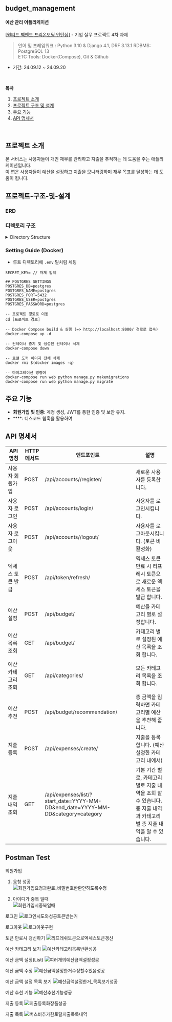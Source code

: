 ## budget_management

#### **예산 관리 어플리케이션**
[[원티드 백엔드 프리온보딩 인턴십]](https://www.wanted.co.kr/events/pre_ob_be_1_seoul) - 기업 실무 프로젝트 4차 과제

> 언어 및 프레임워크 : Python 3.10 & Django 4.1, DRF 3.13.1
RDBMS: PostgreSQL 13 \
ETC Tools: Docker(Compose), Git & Github

- 기간: 24.09.12 ~ 24.09.20

<br>

**목차**
1. [프로젝트 소개](#프로젝트-소개)
2. [프로젝트 구조 및 설계](#프로젝트-구조-및-설계)
3. [주요 기능](#주요-기능)
4. [API 명세서](#API-명세서)

<br>

## 프로젝트 소개
본 서비스는 사용자들이 개인 재무를 관리하고 지출을 추적하는 데 도움을 주는 애플리케이션입니다. \
이 앱은 사용자들이 예산을 설정하고 지출을 모니터링하며 재무 목표를 달성하는 데 도움이 됩니다. 

## 프로젝트-구조-및-설계

### ERD

### 디렉토리 구조

<details>
<summary>Directory Structure</summary>

```
├── .env
├── .gitignore
├── Dockerfile
├── README.md
├── docker-compose.yml
├── budget
│   ├── __init__.py
│   ├── asgi.py
│   ├── settings.py
│   ├── urls.py
│   └── wsgi.py
│── manage.py
│── accounts
│   │── __init__.py
│   │── migrations
│   │── models.py
│   │── serializers.py
│   │── urls.py
│   │── views


```

</details>

### Setting Guide (Docker)
* 루트 디렉토리에 `.env` 밑처럼 세팅
```
SECRET_KEY= // 자체 입력

## POSTGRES SETTINGS
POSTGRES_DB=postgres
POSTGRES_NAME=postgres
POSTGRES_PORT=5432
POSTGRES_USER=postgres
POSTGRES_PASSWORD=postgres

```
```
-- 프로젝트 경로로 이동
cd [프로젝트 경로]

-- Docker Compose build & 실행 (=> http://localhost:8000/ 경로로 접속)
docker-compose up -d

-- 컨테이너 중지 및 생성된 컨테이너 삭제
docker-compose down

-- 로컬 도커 이미지 전체 삭제
docker rmi $(docker images -q)
```
```
-- 마이그레이션 명령어
docker-compose run web python manage.py makemigrations
docker-compose run web python manage.py migrate
```

## 주요 기능
- **회원가입 및 인증**: 계정 생성, JWT를 통한 인증 및 보안 유지.
- ****: 디스코드 웹훅을 활용하여 

## API 명세서

| API 명칭                | HTTP 메서드 | 엔드포인트                                    | 설명                                                       |
|------------------------|-------------|-----------------------------------------------|------------------------------------------------------------|
| 사용자 회원가입        | POST        | /api/accounts//register/                                      | 새로운 사용자를 등록합니다.                                  |
| 사용자 로그인          | POST        | /api/accounts/login/                                      | 사용자를 로그인시킵니다.                                     |
| 사용자 로그아웃        | POST        | /api/accounts//logout/                                      | 사용자를 로그아웃시킵니다. (토큰 비활성화)                                  |
| 엑세스 토큰 발급       | POST        | /api/token/refresh/                                      | 엑세스 토큰 만료 시 리프레시 토큰으로 새로운 엑세스 토큰을 발급 합니다. |
| 예산 설정              | POST       | /api/budget/                                           | 예산을 카테고리 별로 설정합니다.  |
| 예산 목록 조회          | GET      | /api/budget/                                       | 카테고리 별로 설정된 예산 목록을 조회 합니다.         |
| 예산 카테고리 조회      | GET      | /api/categories/                                      | 모든 카테고리 목록을 조회 합니다.        |
| 예산 추천               | POST     | /api/budget/recommendation/                           | 총 금액을 입력하면 카테고리별 예산을 추천해 줍니다.   |
| 지출 등록  | POST | /api/expenses/create/ | 지출을 등록 합니다. (예산 설정한 카테고리 내에서) |
| 지출 내역 조회  | GET      | /api/expenses/list/?start_date=YYYY-MM-DD&end_date=YYYY-MM-DD&category=category | 기본 기간 별로, 카테고리 별로 지출 내역을 조회 할 수 있습니다. 총 지출 내역과 카테고리별 총 지출 내역을 알 수 있습니다. |


## Postman Test

회원가입  
1. 요청 성공  
![회원가입요청과완료_비밀번호반환안하도록수정](https://github.com/user-attachments/assets/893a4eb6-bcac-45a3-8ced-c7842325418d)  

2. 아이디가 중복 일때   
![회원가입시중복일때](https://github.com/user-attachments/assets/460f1948-31e3-46f5-af97-c0d3a21b8d1f)  

로그인
![로그인시도와성공토큰받는거](https://github.com/user-attachments/assets/d36f0f40-c169-4620-8ac9-8cb22b9c8345)

로그아웃
![로그아웃구현](https://github.com/user-attachments/assets/d65bdb22-1da0-42b7-b490-95c6aa0dd4bf)

토큰 만료시 갱신하기
![리프레쉬토큰으로엑세스토큰갱신](https://github.com/user-attachments/assets/b8781b2c-6da7-4e62-9ed8-c205e95e1d20)

예산 카테고리 보기
![예산카테고리목록반환성공](https://github.com/user-attachments/assets/b03d3677-255f-4019-b830-e2091b7ba142)

예산 금액 설정(List)
![여러개의예산금액설정성공](https://github.com/user-attachments/assets/4c3008b3-e161-40a9-8452-0fff28346469)

예산 금액 수정
![예산금액설정한거수정할수있음성공](https://github.com/user-attachments/assets/aa406171-26c3-48ff-96aa-656859910141)

예산 금액 설정 목록 보기
![예산금액설정한거_목록보기성공](https://github.com/user-attachments/assets/cc499719-6f23-4f0e-8f88-0c0cf41ab1f3)

예산 추천 기능
![예산추천기능성공](https://github.com/user-attachments/assets/96204262-2a63-485d-89d9-010b4d14a5df)

지출 등록
![지출등록화장품성공](https://github.com/user-attachments/assets/1b7976c7-d85d-4ae1-80cc-ed3593549d52)

지출 목록
![버스비추가한토탈지출목록내역](https://github.com/user-attachments/assets/6da2c0bd-e674-4f38-9172-b782b3d187c1)







